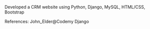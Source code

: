 Developed a CRM website using Python, Django, MySQL, HTML/CSS, Bootstrap

References: John_Elder@Codemy Django 
